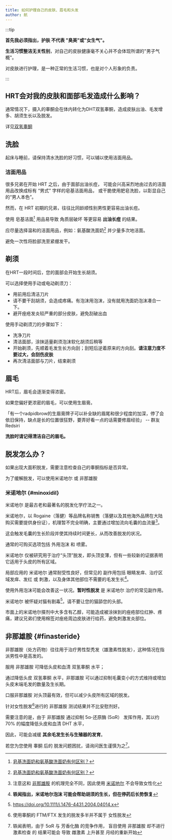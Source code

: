 ```yaml
---
title: 如何护理自己的皮肤、眉毛和头发
author: 航
---
```

:::tip

**首先我必须指出，护肤 不代表 "臭美"或"女生气"。**

**生活习惯整洁无关性别**，对自己的皮肤健康毫不关心并不会体现所谓的"男子气概"。

对皮肤进行护理，是一种正常的生活习惯，也是对个人形象的负责。

:::

## HRT会对我的皮肤和面部毛发造成什么影响？

通常情况下，摄入的睾酮会在体内转化为DHT双氢睾酮，造成皮肤出油、毛发增多、胡须生长以及脱发。

详见[双氢睾酮](https://ftm.wiki/zh-cn/hrt/dht/)

## 洗脸

起床与睡前，请保持清水洗脸的好习惯，可以辅以使用洁面用品。

### 洁面用品

很多兄弟在开始 HRT 之后，由于面部出油长痘，
可能会兴高采烈地由过去的洁面用品改换成标有 “男式” 字样的皂基洁面用品，
或干脆使用肥皂洗脸，以彰显自己的“男人本色”。

然而，在 HRT 初期的兄弟，往往比同龄顺性别男性更容易出油长痘。

使用 皂基洁面[^1] 用品易导致 角质层破坏 等更容易 **出油长痘** 的结果。

应尽量选择温和的洁面用品，例如：氨基酸洗面奶[^1] 并少量多次地洁面。

避免一次性将脸部洗至紧绷发干。

[^1]: [皂基洗面奶和氨基酸洗面奶有何区别？](https://www.sohu.com/a/528189617_120823584)

## 剃须

在HRT一段时间后，您的面部会开始生长胡须。

可以选择使用手动或电动剃须刀：

- 用前用后清洁刀片
- 请不要干刮胡须，会造成疼痛。有泡沫用泡沫，没有就用洗面奶泡沫凑合一下。
- 避开痤疮发炎较严重的部分皮肤，避免刮破出血

使用手动剃须刀的步骤如下：

- 洗净刀片
- 清洁面部，涂抹适量剃须泡沫软化胡须后稍等
- 开始剃须，先顺着毛发生长方向刮；刮短后逆着原来的方向刮。**请注意力度不要过大，会刮伤皮肤**
- 再次清洁面部与刀片，结束剃须

## 眉毛

HRT后，眉毛会逐渐变得浓密。

如果您偏好更浓密的眉毛，可以使用生眉膏。

「有一个radpidbrow的生眉膏牌子可以补全缺的眉尾和很少程度的加深，停了会依旧保持，缺点是长的位置很狂野，要弄好看一点的话需要修眉经验」 -- 群友Redsiri

**洗脸时请记得清洁自己的眉毛。**

## 脱发怎么办？

如果出现大面积脱发，需要注意检查自己的睾酮指标是否异常。

为了缓解脱发，可以使用米诺地尔 或 非那雄胺

### 米诺地尔 {#minoxidil}

米诺地尔 是最古老和最著名的脱发化学疗法之一。

米诺地尔，以 Rogaine（落健）等品牌名称销售（落健以及其他海外品牌在大陆购买需要提供身份证），机理暂不完全明确，主要通过增加流向毛囊的血流量[^2]。

这会触发毛囊的生长阶段并使其持续时间更长，从而改善脱发的状况。

[^2]: 注意这和 [非那雄胺](#finasteride) 的机理完全不同，因此使用 [米诺地尔](#minoxidil) 不会导致女性化

通常的可购买选项包括 外用泡沫 和 喷雾。

米诺地尔 仅被研究用于治疗“头顶”脱发，即头顶变薄，但有一些较新的证据表明它适用于头皮的所有区域。

局部应用的 米诺地尔 通常耐受性良好，但常见的 副作用包括 眼睛发痒、治疗区域发痒、发红 或 刺激，以及身体其他部位不需要的毛发生长[^3]。

[^3]: **轶闻指出，米诺地尔泡沫 可能会帮助胡须的生长，但在停药后长势恢复**

使用外用泡沫可能会改善这一状况。**暂时性脱发** 是 米诺地尔 治疗的常见副作用。

米诺地尔 被怀疑对猫有剧毒[^4]，请不要让您的猫舔您的头部。

[^4]: <https://doi.org/10.1111/j.1476-4431.2004.04014.x>

市面上的米诺地尔搽剂中大多含有乙醇，可能造成被涂抹到的痤疮部位红肿、疼痛，建议兄弟们使用棉签对痤疮周边皮肤进行给药，避免刺激发炎部位。

## 非那雄胺 {#finasteride}

非那雄胺（处方药物）往往用于治疗男性型秃发（雄激素性脱发），这种情况在指派男性中是高发的。

服用 非那雄胺 可降低头皮和血清 双氢睾酮 水平；

通过降低头皮 双氢睾酮 水平，非那雄胺 可以通过抑制毛囊变小的方式维持或增加头皮末端毛发的数量及生长期。

口服非那雄胺 对头顶最有效，但可以减少头皮所有区域的脱发。

针对女性脱发[^5]进行的 非那雄胺 测试结果并不比安慰剂好。

[^5]: 使用睾酮的 FTM/FTX 发生的脱发多半并不属于 女性脱发

需要注意的是，由于 非那雄胺 通过抑制 5α-还原酶 (5αR） 发挥作用，其以约 70% 的幅度降低头皮和血清 DHT 水平，

因此，可能会减缓 **其余毛发生长与生殖器的发育**。

若您为您使用 睾酮 后的 脱发问题困扰，请询问医生谨慎为之[^6]。

[^6]:
    轶闻表明，由于 5αR 与 芳香化酶 的竞争作用，
    盲目使用 非那雄胺 却不进行 激素检查 的 结果可能会
    导致 雌激素 上升甚至 月经的重新开始
